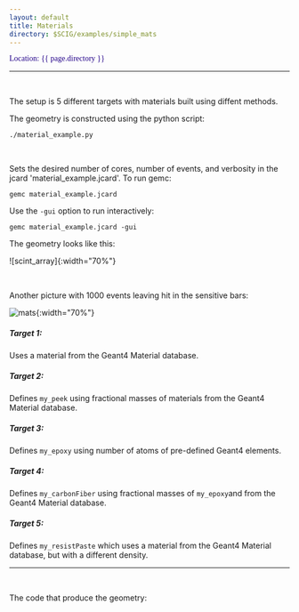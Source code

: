 ```yaml
---
layout: default
title: Materials
directory: $SCIG/examples/simple_mats
---
```


<span style="color: #220088; font-family: Avenir">Location: {{ page.directory }}</span>

___
<br/>

The setup is 5 different targets with materials built using diffent methods.

The geometry is constructed using the python script:

	./material_example.py

<br/>

Sets the desired number of cores, number of events, and verbosity in the jcard 'material_example.jcard'. To run gemc:

	gemc material_example.jcard 

Use the `-gui` option to run interactively:

	gemc material_example.jcard -gui

The geometry looks like this:

![scint_array]{:width="70%"}

<br/>

Another picture with 1000 events leaving hit in the sensitive bars:

![mats]{:width="70%"}


##### Target 1:

Uses a material from the Geant4 Material database.

##### Target 2:

Defines `my_peek` using fractional masses of materials from the Geant4 Material database.

##### Target 3:

Defines `my_epoxy` using number of atoms of pre-defined Geant4 elements.

##### Target 4:

Defines `my_carbonFiber` using fractional masses of `my_epoxy`and from the Geant4 Material database.

##### Target 5:

Defines `my_resistPaste` which uses a material from the Geant4 Material database, but with a different density.

---
<br/>

The code that produce the geometry:

<script src="https://gist.github.com/maureeungaro/6bbddd23f01630d779a8889b11c13223.js"></script>


[mats]:       /home/assets/images/examples/materials/five_targets_geo.png
